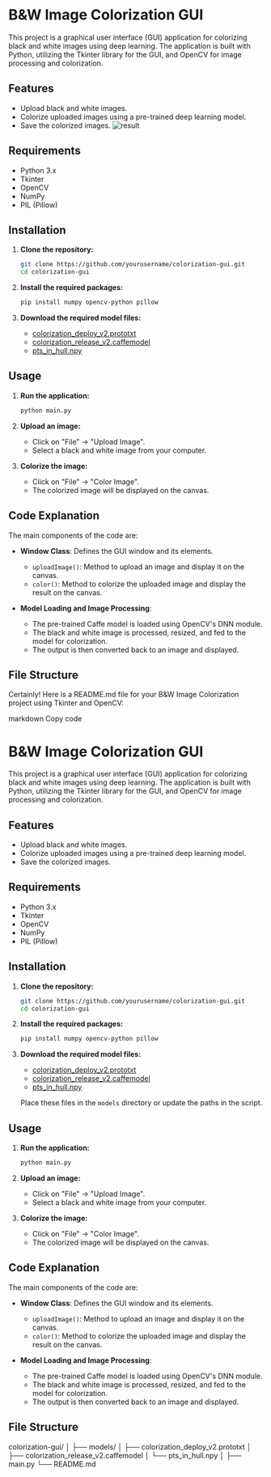 
# B&W Image Colorization GUI

This project is a graphical user interface (GUI) application for colorizing black and white images using deep learning. The application is built with Python, utilizing the Tkinter library for the GUI, and OpenCV for image processing and colorization.

## Features

- Upload black and white images.
- Colorize uploaded images using a pre-trained deep learning model.
- Save the colorized images.
![result](https://github.com/madhu1690/Image-Colorization/assets/135344672/6d32538d-36d2-44d9-aee6-8f16cfe3b4a9)
## Requirements

- Python 3.x
- Tkinter
- OpenCV
- NumPy
- PIL (Pillow)

## Installation

1. **Clone the repository:**
    ```bash
    git clone https://github.com/yourusername/colorization-gui.git
    cd colorization-gui
    ```

2. **Install the required packages:**
    ```bash
    pip install numpy opencv-python pillow
    ```

3. **Download the required model files:**
    - [colorization_deploy_v2.prototxt](https://github.com/richzhang/colorization/blob/master/models/colorization_deploy_v2.prototxt)
    - [colorization_release_v2.caffemodel](https://github.com/richzhang/colorization/blob/master/models/colorization_release_v2.caffemodel)
    - [pts_in_hull.npy](https://github.com/richzhang/colorization/blob/master/resources/pts_in_hull.npy)



## Usage

1. **Run the application:**
    ```bash
    python main.py
    ```

2. **Upload an image:**
    - Click on "File" -> "Upload Image".
    - Select a black and white image from your computer.

3. **Colorize the image:**
    - Click on "File" -> "Color Image".
    - The colorized image will be displayed on the canvas.

## Code Explanation

The main components of the code are:

- **Window Class**: Defines the GUI window and its elements.
    - `uploadImage()`: Method to upload an image and display it on the canvas.
    - `color()`: Method to colorize the uploaded image and display the result on the canvas.

- **Model Loading and Image Processing**: 
    - The pre-trained Caffe model is loaded using OpenCV's DNN module.
    - The black and white image is processed, resized, and fed to the model for colorization.
    - The output is then converted back to an image and displayed.

## File Structure

Certainly! Here is a README.md file for your B&W Image Colorization project using Tkinter and OpenCV:

markdown
Copy code
# B&W Image Colorization GUI

This project is a graphical user interface (GUI) application for colorizing black and white images using deep learning. The application is built with Python, utilizing the Tkinter library for the GUI, and OpenCV for image processing and colorization.

## Features

- Upload black and white images.
- Colorize uploaded images using a pre-trained deep learning model.
- Save the colorized images.

## Requirements

- Python 3.x
- Tkinter
- OpenCV
- NumPy
- PIL (Pillow)

## Installation

1. **Clone the repository:**
    ```bash
    git clone https://github.com/yourusername/colorization-gui.git
    cd colorization-gui
    ```

2. **Install the required packages:**
    ```bash
    pip install numpy opencv-python pillow
    ```

3. **Download the required model files:**
    - [colorization_deploy_v2.prototxt](https://github.com/richzhang/colorization/blob/master/models/colorization_deploy_v2.prototxt)
    - [colorization_release_v2.caffemodel](https://github.com/richzhang/colorization/blob/master/models/colorization_release_v2.caffemodel)
    - [pts_in_hull.npy](https://github.com/richzhang/colorization/blob/master/resources/pts_in_hull.npy)

   Place these files in the `models` directory or update the paths in the script.

## Usage

1. **Run the application:**
    ```bash
    python main.py
    ```

2. **Upload an image:**
    - Click on "File" -> "Upload Image".
    - Select a black and white image from your computer.

3. **Colorize the image:**
    - Click on "File" -> "Color Image".
    - The colorized image will be displayed on the canvas.

## Code Explanation

The main components of the code are:

- **Window Class**: Defines the GUI window and its elements.
    - `uploadImage()`: Method to upload an image and display it on the canvas.
    - `color()`: Method to colorize the uploaded image and display the result on the canvas.

- **Model Loading and Image Processing**: 
    - The pre-trained Caffe model is loaded using OpenCV's DNN module.
    - The black and white image is processed, resized, and fed to the model for colorization.
    - The output is then converted back to an image and displayed.

## File Structure

colorization-gui/
│
├── models/
│ ├── colorization_deploy_v2.prototxt
│ ├── colorization_release_v2.caffemodel
│ └── pts_in_hull.npy
│
├── main.py
└── README.md


